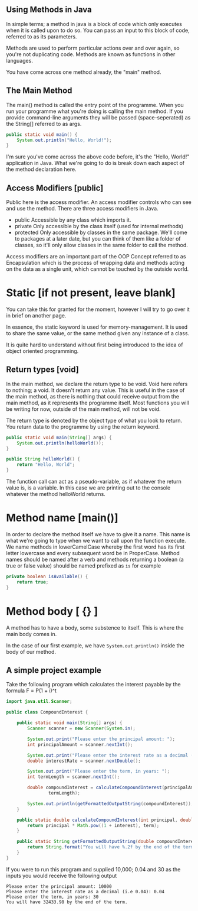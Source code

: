 ## Using Methods in Java

In simple terms; a method in java is a block of code which only executes when it is called upon to do so. You can pass an input to this block of code, referred to as its parameters. 

Methods are used to perform particular actions over and over again, so you're not duplicating code. Methods are known as functions in other languages. 

You have come across one method already, the "main" method. 

## The Main Method
The main() method is called the entry point of the programme. When you run your programme what you're doing is calling the main method. If you provide command-line arguments they will be passed (space-seperated) as the String[] referred to as args. 

```java
public static void main() {
	System.out.println("Hello, World!");
}
```

I'm sure you've come across the above code before, it's the "Hello, World!" application in Java. What we're going to do is break down each aspect of the method declaration here. 

## Access Modifiers [public]
Public here is the access modifier. An access modifier controls who can see and use the method. There are three access modifiers in Java.
- public
Accessible by any class which imports it. 
- private
Only accessible by the class itself (used for internal methods)
- protected
Only accessible by classes in the same package. We'll come to packages at a later date, but you can think of them like a folder of classes, so it'll only allow classes in the same folder to call the method.

Access modifiers are an important part of the OOP Concept referred to as Encapsulation which is the process of wrapping data and methods acting on the data as a single unit, which cannot be touched by the outside world. 

# Static [if not present, leave blank]

You can take this for granted for the moment, however I will try to go over it in brief on another page. 

In essence, the static keyword is used for memory-management. It is used to share the same value, or the same method given any instance of a class. 

It is quite hard to understand without first being introduced to the idea of object oriented programming. 

## Return types [void]

In the main method, we declare the return type to be void. Void here refers to nothing; a void. It doesn't return any value. This is useful in the case of the main method, as there is nothing that could receive output from the main method, as it represents the programme itself.  Most functions you will be writing for now, outside of the main method, will not be void. 

The return type is denoted by the object type of what you look to return. You return data to the programme by using the return keyword. 

```java
public static void main(String[] args) {
	System.out.println(helloWorld());
}

public String helloWorld() {
	return "Hello, World";
}
```

The function call can act as a pseudo-variable, as if whatever the return value is, is a variable. In this case we are printing out to the console whatever the method helloWorld returns.

# Method name [main()]
In order to declare the method itself we have to give it a name. This name is what we're going to type when we want to call upon the function execute. We name methods in lowerCamelCase whereby the first word has its first letter lowercase and every subsequent word be in ProperCase. Method names should be named after a verb and methods returning a boolean (a true or false value) should be named prefixed as `is`
for example
```java
private boolean isAvailable() {
	return true;
}
```

# Method body [ {} ]
A method has to have a body, some substence to itself. This is where the main body comes in. 

In the case of our first example, we have `System.out.println()` inside the body of our method. 

## A simple project example

Take the following program which calculates the interest payable by the formula F = P(1 + i)^t

```java
import java.util.Scanner;

public class CompoundInterest {

    public static void main(String[] args) {
        Scanner scanner = new Scanner(System.in);

        System.out.print("Please enter the principal amount: ");
        int principalAmount = scanner.nextInt();

        System.out.print("Please enter the interest rate as a decimal (i.e 0.04): ");
        double interestRate = scanner.nextDouble();

        System.out.print("Please enter the term, in years: ");
        int termLength = scanner.nextInt();

        double compoundInterest = calculateCompoundInterest(principalAmount, interestRate,
                termLength);

        System.out.println(getFormattedOutputString(compoundInterest));
    }

    public static double calculateCompoundInterest(int principal, double interest, int term) {
        return principal * Math.pow((1 + interest), term);
    }

    public static String getFormattedOutputString(double compoundInterest) {
        return String.format("You will have %.2f by the end of the term.", compoundInterest);
    }
}
```

If you were to run this program and supplied 10,000; 0.04 and 30 as the inputs you would receive the following output

```
Please enter the principal amount: 10000
Please enter the interest rate as a decimal (i.e 0.04): 0.04
Please enter the term, in years: 30
You will have 32433.98 by the end of the term.
```
